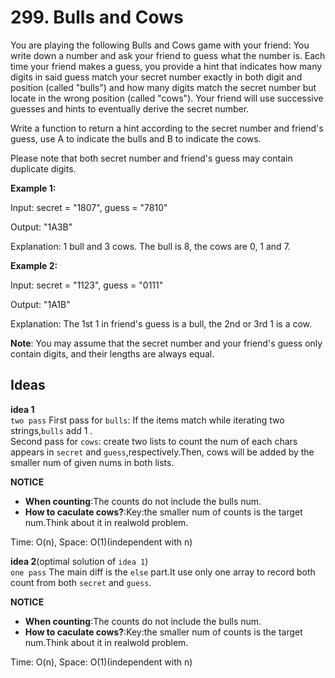# 299. Bulls and Cows     

You are playing the following Bulls and Cows game with your friend: You write down a number and ask your friend to guess what the number is. Each time your friend makes a guess, you provide a hint that indicates how many digits in said guess match your secret number exactly in both digit and position (called "bulls") and how many digits match the secret number but locate in the wrong position (called "cows"). Your friend will use successive guesses and hints to eventually derive the secret number.

Write a function to return a hint according to the secret number and friend's guess, use A to indicate the bulls and B to indicate the cows. 

Please note that both secret number and friend's guess may contain duplicate digits.       

**Example 1:**   

Input: secret = "1807", guess = "7810"  

Output: "1A3B"  

Explanation: 1 bull and 3 cows. The bull is 8, the cows are 0, 1 and 7.    

**Example 2:**  

Input: secret = "1123", guess = "0111"   

Output: "1A1B"  

Explanation: The 1st 1 in friend's guess is a bull, the 2nd or 3rd 1 is a cow.   

**Note**: You may assume that the secret number and your friend's guess only contain digits, and their lengths are always equal.      

## Ideas  
**idea 1**      
`two pass`
First pass for `bulls`: If the items match while iterating two strings,`bulls` add 1 .   
Second pass for  `cows`: create two lists to count the num of each chars appears in `secret` and `guess`,respectively.Then, cows will be added by the smaller num of given nums in both lists.   

**NOTICE**      
   
* **When counting**:The counts do not include the bulls num.
* **How to caculate cows?**:Key:the smaller num of counts is the target num.Think about it in realwold problem.         

Time: O(n), Space: O(1)(independent with n)   

**idea 2**(optimal solution of `idea 1`)      
`one pass`
The main diff is the `else` part.It use only one array to record both count from both `secret` and `guess`.   

**NOTICE**      
   
* **When counting**:The counts do not include the bulls num.
* **How to caculate cows?**:Key:the smaller num of counts is the target num.Think about it in realwold problem.         

Time: O(n), Space: O(1)(independent with n)        



